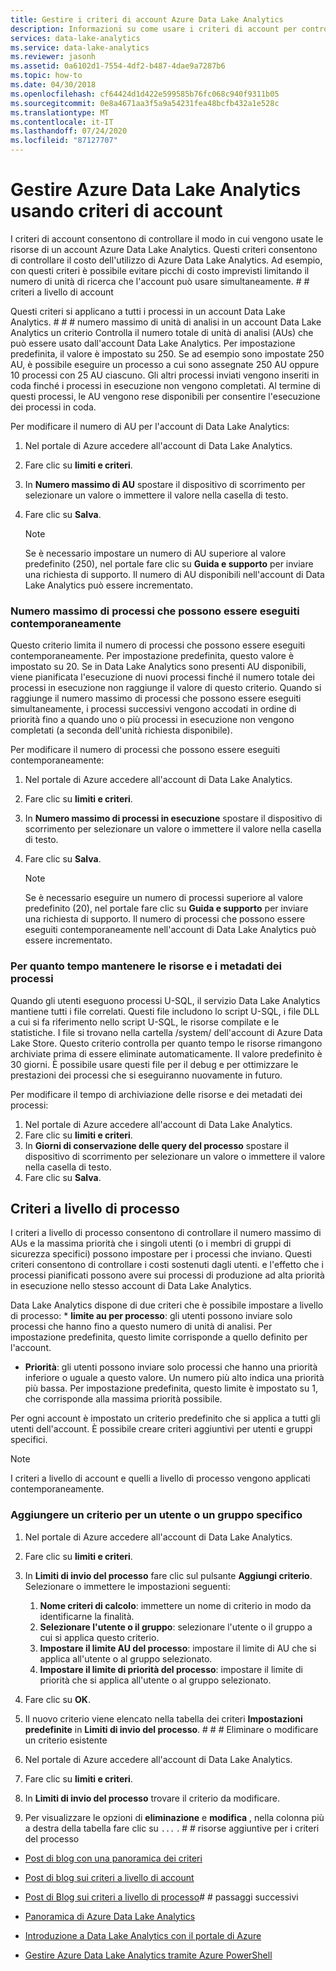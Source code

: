 ```yaml
---
title: Gestire i criteri di account Azure Data Lake Analytics
description: Informazioni su come usare i criteri di account per controllare l'uso di un account Data Lake Analytics, ad esempio il numero massimo di unità di ricerca e i processi massimi.
services: data-lake-analytics
ms.service: data-lake-analytics
ms.reviewer: jasonh
ms.assetid: 0a6102d1-7554-4df2-b487-4dae9a7287b6
ms.topic: how-to
ms.date: 04/30/2018
ms.openlocfilehash: cf64424d1d422e599585b76fc068c940f9311b05
ms.sourcegitcommit: 0e8a4671aa3f5a9a54231fea48bcfb432a1e528c
ms.translationtype: MT
ms.contentlocale: it-IT
ms.lasthandoff: 07/24/2020
ms.locfileid: "87127707"
---
```

# <a name="manage-azure-data-lake-analytics-using-account-policies"></a>Gestire Azure Data Lake Analytics usando criteri di account

I criteri di account consentono di controllare il modo in cui vengono usate le risorse di un account Azure Data Lake Analytics. Questi criteri consentono di controllare il costo dell'utilizzo di Azure Data Lake Analytics. Ad esempio, con questi criteri è possibile evitare picchi di costo imprevisti limitando il numero di unità di ricerca che l'account può usare simultaneamente. # # criteri a livello di account

Questi criteri si applicano a tutti i processi in un account Data Lake Analytics. # # # numero massimo di unità di analisi in un account Data Lake Analytics un criterio Controlla il numero totale di unità di analisi (AUs) che può essere usato dall'account Data Lake Analytics. Per impostazione predefinita, il valore è impostato su 250. Se ad esempio sono impostate 250 AU, è possibile eseguire un processo a cui sono assegnate 250 AU oppure 10 processi con 25 AU ciascuno. Gli altri processi inviati vengono inseriti in coda finché i processi in esecuzione non vengono completati. Al termine di questi processi, le AU vengono rese disponibili per consentire l'esecuzione dei processi in coda.

Per modificare il numero di AU per l'account di Data Lake Analytics:

1. Nel portale di Azure accedere all'account di Data Lake Analytics.
2. Fare clic su **limiti e criteri**.
3. In **Numero massimo di AU** spostare il dispositivo di scorrimento per selezionare un valore o immettere il valore nella casella di testo. 
4. Fare clic su **Salva**.

   > [!NOTE]
   > Se è necessario impostare un numero di AU superiore al valore predefinito (250), nel portale fare clic su **Guida e supporto** per inviare una richiesta di supporto. Il numero di AU disponibili nell'account di Data Lake Analytics può essere incrementato.

### <a name="maximum-number-of-jobs-that-can-run-simultaneously"></a>Numero massimo di processi che possono essere eseguiti contemporaneamente
Questo criterio limita il numero di processi che possono essere eseguiti contemporaneamente. Per impostazione predefinita, questo valore è impostato su 20. Se in Data Lake Analytics sono presenti AU disponibili, viene pianificata l'esecuzione di nuovi processi finché il numero totale dei processi in esecuzione non raggiunge il valore di questo criterio. Quando si raggiunge il numero massimo di processi che possono essere eseguiti simultaneamente, i processi successivi vengono accodati in ordine di priorità fino a quando uno o più processi in esecuzione non vengono completati (a seconda dell'unità richiesta disponibile).

Per modificare il numero di processi che possono essere eseguiti contemporaneamente:

1. Nel portale di Azure accedere all'account di Data Lake Analytics.
2. Fare clic su **limiti e criteri**.
3. In **Numero massimo di processi in esecuzione** spostare il dispositivo di scorrimento per selezionare un valore o immettere il valore nella casella di testo. 
4. Fare clic su **Salva**.

   > [!NOTE]
   > Se è necessario eseguire un numero di processi superiore al valore predefinito (20), nel portale fare clic su **Guida e supporto** per inviare una richiesta di supporto. Il numero di processi che possono essere eseguiti contemporaneamente nell'account di Data Lake Analytics può essere incrementato.

### <a name="how-long-to-keep-job-metadata-and-resources"></a>Per quanto tempo mantenere le risorse e i metadati dei processi 
Quando gli utenti eseguono processi U-SQL, il servizio Data Lake Analytics mantiene tutti i file correlati. Questi file includono lo script U-SQL, i file DLL a cui si fa riferimento nello script U-SQL, le risorse compilate e le statistiche. I file si trovano nella cartella /system/ dell'account di Azure Data Lake Store. Questo criterio controlla per quanto tempo le risorse rimangono archiviate prima di essere eliminate automaticamente. Il valore predefinito è 30 giorni. È possibile usare questi file per il debug e per ottimizzare le prestazioni dei processi che si eseguiranno nuovamente in futuro.

Per modificare il tempo di archiviazione delle risorse e dei metadati dei processi:

1. Nel portale di Azure accedere all'account di Data Lake Analytics.
2. Fare clic su **limiti e criteri**.
3. In **Giorni di conservazione delle query del processo** spostare il dispositivo di scorrimento per selezionare un valore o immettere il valore nella casella di testo.  
4. Fare clic su **Salva**.

## <a name="job-level-policies"></a>Criteri a livello di processo

I criteri a livello di processo consentono di controllare il numero massimo di AUs e la massima priorità che i singoli utenti (o i membri di gruppi di sicurezza specifici) possono impostare per i processi che inviano. Questi criteri consentono di controllare i costi sostenuti dagli utenti. e l'effetto che i processi pianificati possono avere sui processi di produzione ad alta priorità in esecuzione nello stesso account di Data Lake Analytics.

Data Lake Analytics dispone di due criteri che è possibile impostare a livello di processo: * **limite au per processo**: gli utenti possono inviare solo processi che hanno fino a questo numero di unità di analisi. Per impostazione predefinita, questo limite corrisponde a quello definito per l'account.
* **Priorità**: gli utenti possono inviare solo processi che hanno una priorità inferiore o uguale a questo valore. Un numero più alto indica una priorità più bassa. Per impostazione predefinita, questo limite è impostato su 1, che corrisponde alla massima priorità possibile.

Per ogni account è impostato un criterio predefinito che si applica a tutti gli utenti dell'account. È possibile creare criteri aggiuntivi per utenti e gruppi specifici. 

> [!NOTE]
> I criteri a livello di account e quelli a livello di processo vengono applicati contemporaneamente.

### <a name="add-a-policy-for-a-specific-user-or-group"></a>Aggiungere un criterio per un utente o un gruppo specifico

1. Nel portale di Azure accedere all'account di Data Lake Analytics.
2. Fare clic su **limiti e criteri**.
3. In **Limiti di invio del processo** fare clic sul pulsante **Aggiungi criterio**. Selezionare o immettere le impostazioni seguenti:
    1. **Nome criteri di calcolo**: immettere un nome di criterio in modo da identificarne la finalità.
    2. **Selezionare l'utente o il gruppo**: selezionare l'utente o il gruppo a cui si applica questo criterio.
    3. **Impostare il limite AU del processo**: impostare il limite di AU che si applica all'utente o al gruppo selezionato.
    4. **Impostare il limite di priorità del processo**: impostare il limite di priorità che si applica all'utente o al gruppo selezionato.

4. Fare clic su **OK**.

5. Il nuovo criterio viene elencato nella tabella dei criteri **Impostazioni predefinite** in **Limiti di invio del processo**. # # # Eliminare o modificare un criterio esistente

1. Nel portale di Azure accedere all'account di Data Lake Analytics.
2. Fare clic su **limiti e criteri**.
3. In **Limiti di invio del processo** trovare il criterio da modificare.
4.  Per visualizzare le opzioni di **eliminazione** e **modifica** , nella colonna più a destra della tabella fare clic su `...` . # # risorse aggiuntive per i criteri del processo
* [Post di blog con una panoramica dei criteri](https://blogs.msdn.microsoft.com/azuredatalake/2017/06/08/managing-your-azure-data-lake-analytics-compute-resources-overview/)
* [Post di blog sui criteri a livello di account](https://blogs.msdn.microsoft.com/azuredatalake/2017/06/08/managing-your-azure-data-lake-analytics-compute-resources-account-level-policy/)
* [Post di Blog sui criteri a livello di processo](https://blogs.msdn.microsoft.com/azuredatalake/2017/06/08/managing-your-azure-data-lake-analytics-compute-resources-job-level-policy/)# # passaggi successivi

* [Panoramica di Azure Data Lake Analytics](data-lake-analytics-overview.md)
* [Introduzione a Data Lake Analytics con il portale di Azure](data-lake-analytics-get-started-portal.md)
* [Gestire Azure Data Lake Analytics tramite Azure PowerShell](data-lake-analytics-manage-use-powershell.md)